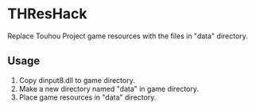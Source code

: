 THResHack
=========

Replace Touhou Project game resources with the files in "data" directory.


Usage
---------

1. Copy dinput8.dll to game directory.
2. Make a new directory named "data" in game directory.
3. Place game resources in "data" directory.
